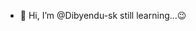 - 👋 Hi, I’m @Dibyendu-sk
still learning...😉


<!---
Dibyendu-sk/Dibyendu-sk is a ✨ special ✨ repository because its `README.md` (this file) appears on your GitHub profile.
You can click the Preview link to take a look at your changes.
--->
